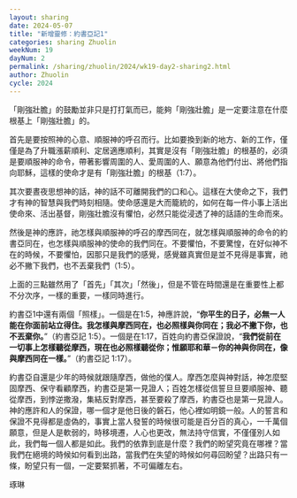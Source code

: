 ```yaml
---
layout: sharing
date: 2024-05-07
title: "新增靈修：約書亞記1"
categories: sharing Zhuolin
weekNum: 19
dayNum: 2
permalink: /sharing/zhuolin/2024/wk19-day2-sharing2.html
author: Zhuolin
cycle: 2024
---  
```


「剛強壯膽」的鼓勵並非只是打打氣而已，能夠「剛強壯膽」是一定要注意在什麼根基上「剛強壯膽」的。

首先是要按照神的心意、順服神的呼召而行。比如要換到新的地方、新的工作，僅僅是為了升職漲薪順利、定居適應順利，其實是沒有「剛強壯膽」的根基的，必須是要順服神的命令，帶著影響周圍的人、愛周圍的人、願意為他們付出、將他們指向耶穌，這樣的使命才是有「剛強壯膽」的根基（1:7）。

其次要晝夜思想神的話，神的話不可離開我們的口和心。這樣在大使命之下，我們才有神的智慧與我們時刻相隨。使命感還是大而籠統的，如何在每一件小事上活出使命來、活出基督，剛強壯膽沒有懼怕，必然只能從浸透了神的話語的生命而來。

然後是神的應許，祂怎樣與順服神的呼召的摩西同在，就怎樣與順服神的命令的約書亞同在，也怎樣與順服神的使命的我們同在。不要懼怕，不要驚惶，在好似神不在的時候，不要懼怕，因那只是我們的感覺，感覺雖真實但是並不見得是事實，祂必不撇下我們，也不丟棄我們（1:5）。

上面的三點雖然用了「首先」「其次」「然後」，但是不管在時間還是在重要性上都不分次序，一樣的重要，一樣同時進行。

約書亞1中還有兩個「照樣」。一個是在1:5，神應許說，“**你平生的日子，必無一人能在你面前站立得住。我怎樣與摩西同在，也必照樣與你同在；我必不撇下你，也不丟棄你。**”（約書亞記‬ ‭1:5‬）。一個是在1:17，百姓向約書亞保證說，“**我們從前在一切事上怎樣聽從摩西，現在也必照樣聽從你；惟願耶和華－你的神與你同在，像與摩西同在一樣。**”（約書亞記‬ ‭1:17‬）。

約書亞自還是少年的時候就跟隨摩西，做他的僕人。摩西怎麼與神對話，神怎麼堅固摩西、保守看顧摩西，約書亞是第一見證人；百姓怎樣從信誓旦旦要順服神、聽從摩西，到悖逆撒潑，集結反對摩西，甚至要殺了摩西，約書亞也是第一見證人。神的應許和人的保證，哪一個才是他日後的磐石，他心裡如明鏡一般。人的誓言和保證不見得都是虛偽的，事實上當人發誓的時候很可能是百分百的真心，一千萬個願意，但是人是軟弱的，時移境遷，人心也更改，無法持守信實，不僅僅別人如此，我們每一個人都是如此。我們的依靠到底是什麼？我們的盼望究竟在哪裡？當我們在絕境的時候如何看到出路，當我們在失望的時候如何尋回盼望？出路只有一條，盼望只有一個，一定要緊抓著，不可偏離左右。

琢琳
